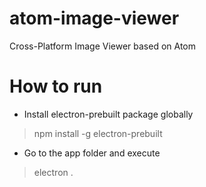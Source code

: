 # atom-image-viewer
Cross-Platform Image Viewer based on Atom

# How to run

- Install electron-prebuilt package globally

> npm install -g electron-prebuilt

- Go to the app folder and execute

> electron .

